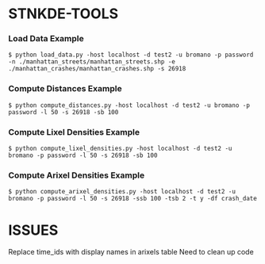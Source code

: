 # STNKDE-TOOLS


### Load Data Example

```
$ python load_data.py -host localhost -d test2 -u bromano -p password -n ./manhattan_streets/manhattan_streets.shp -e ./manhattan_crashes/manhattan_crashes.shp -s 26918
```


### Compute Distances Example
```
$ python compute_distances.py -host localhost -d test2 -u bromano -p password -l 50 -s 26918 -sb 100
```


### Compute Lixel Densities Example
```
$ python compute_lixel_densities.py -host localhost -d test2 -u bromano -p password -l 50 -s 26918 -sb 100
```

### Compute Arixel Densities Example
```
$ python compute_arixel_densities.py -host localhost -d test2 -u bromano -p password -l 50 -s 26918 -ssb 100 -tsb 2 -t y -df crash_date
```


# ISSUES
Replace time_ids with display names in arixels table
Need to clean up code